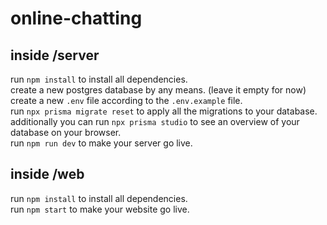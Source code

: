 # online-chatting

## inside /server
run `npm install` to install all dependencies.<br>
create a new postgres database by any means. (leave it empty for now)<br>
create a new `.env` file according to the `.env.example` file.<br>
run `npx prisma migrate reset` to apply all the migrations to your database.<br>
additionally you can run `npx prisma studio` to see an overview of your database on your browser.<br>
run `npm run dev` to make your server go live.

## inside /web
run `npm install` to install all dependencies.<br>
run `npm start` to make your website go live.
